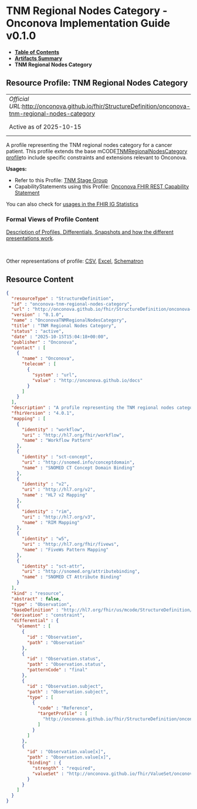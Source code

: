 # TNM Regional Nodes Category - Onconova Implementation Guide v0.1.0

* [**Table of Contents**](toc.md)
* [**Artifacts Summary**](artifacts.md)
* **TNM Regional Nodes Category**

## Resource Profile: TNM Regional Nodes Category 

| | |
| :--- | :--- |
| *Official URL*:http://onconova.github.io/fhir/StructureDefinition/onconova-tnm-regional-nodes-category | *Version*:0.1.0 |
| Active as of 2025-10-15 | *Computable Name*:OnconovaTNMRegionalNodesCategory |

 
A profile representing the TNM regional nodes category for a cancer patient. 
This profile extends the base mCODE[TNMRegionalNodesCategory profile](http://hl7.org/fhir/us/mcode/StructureDefinition/mcode-tnm-regional-nodes-category)to include specific constraints and extensions relevant to Onconova. 

**Usages:**

* Refer to this Profile: [TNM Stage Group](StructureDefinition-onconova-tnm-stage-group.md)
* CapabilityStatements using this Profile: [Onconova FHIR REST Capability Statement](CapabilityStatement-onconova-capability-statement.md)

You can also check for [usages in the FHIR IG Statistics](https://packages2.fhir.org/xig/onconova.fhir|current/StructureDefinition/onconova-tnm-regional-nodes-category)

### Formal Views of Profile Content

 [Description of Profiles, Differentials, Snapshots and how the different presentations work](http://build.fhir.org/ig/FHIR/ig-guidance/readingIgs.html#structure-definitions). 

 

Other representations of profile: [CSV](StructureDefinition-onconova-tnm-regional-nodes-category.csv), [Excel](StructureDefinition-onconova-tnm-regional-nodes-category.xlsx), [Schematron](StructureDefinition-onconova-tnm-regional-nodes-category.sch) 



## Resource Content

```json
{
  "resourceType" : "StructureDefinition",
  "id" : "onconova-tnm-regional-nodes-category",
  "url" : "http://onconova.github.io/fhir/StructureDefinition/onconova-tnm-regional-nodes-category",
  "version" : "0.1.0",
  "name" : "OnconovaTNMRegionalNodesCategory",
  "title" : "TNM Regional Nodes Category",
  "status" : "active",
  "date" : "2025-10-15T15:04:18+00:00",
  "publisher" : "Onconova",
  "contact" : [
    {
      "name" : "Onconova",
      "telecom" : [
        {
          "system" : "url",
          "value" : "http://onconova.github.io/docs"
        }
      ]
    }
  ],
  "description" : "A profile representing the TNM regional nodes category for a cancer patient. \n\nThis profile extends the base mCODE [TNMRegionalNodesCategory profile](http://hl7.org/fhir/us/mcode/StructureDefinition/mcode-tnm-regional-nodes-category) to include specific constraints and extensions relevant to Onconova.",
  "fhirVersion" : "4.0.1",
  "mapping" : [
    {
      "identity" : "workflow",
      "uri" : "http://hl7.org/fhir/workflow",
      "name" : "Workflow Pattern"
    },
    {
      "identity" : "sct-concept",
      "uri" : "http://snomed.info/conceptdomain",
      "name" : "SNOMED CT Concept Domain Binding"
    },
    {
      "identity" : "v2",
      "uri" : "http://hl7.org/v2",
      "name" : "HL7 v2 Mapping"
    },
    {
      "identity" : "rim",
      "uri" : "http://hl7.org/v3",
      "name" : "RIM Mapping"
    },
    {
      "identity" : "w5",
      "uri" : "http://hl7.org/fhir/fivews",
      "name" : "FiveWs Pattern Mapping"
    },
    {
      "identity" : "sct-attr",
      "uri" : "http://snomed.org/attributebinding",
      "name" : "SNOMED CT Attribute Binding"
    }
  ],
  "kind" : "resource",
  "abstract" : false,
  "type" : "Observation",
  "baseDefinition" : "http://hl7.org/fhir/us/mcode/StructureDefinition/mcode-tnm-regional-nodes-category|4.0.0",
  "derivation" : "constraint",
  "differential" : {
    "element" : [
      {
        "id" : "Observation",
        "path" : "Observation"
      },
      {
        "id" : "Observation.status",
        "path" : "Observation.status",
        "patternCode" : "final"
      },
      {
        "id" : "Observation.subject",
        "path" : "Observation.subject",
        "type" : [
          {
            "code" : "Reference",
            "targetProfile" : [
              "http://onconova.github.io/fhir/StructureDefinition/onconova-cancer-patient|0.1.0"
            ]
          }
        ]
      },
      {
        "id" : "Observation.value[x]",
        "path" : "Observation.value[x]",
        "binding" : {
          "strength" : "required",
          "valueSet" : "http://onconova.github.io/fhir/ValueSet/onconova-vs-tnm-regional-nodes-categories|0.1.0"
        }
      }
    ]
  }
}

```
